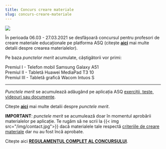 ```yaml
---
title: Concurs creare materiale
slug: concurs-creare-materiale
---
```


![](/img/concurs.jpg)

În perioada 06.03 - 27.03.2021 se desfășoară concursul pentru profesori de creare materiale educaționale pe platforma ASQ (citește [**aici**](/creare-materiale/) mai multe detalii despre crearea materialelor).

Pe baza _punctelor merit_ acumulate, câștigătorii vor primi:

Premiul I - Telefon mobil Samsung Galaxy A51 \
Premiul II - Tabletă Huawei MediaPad T3 10 \
Premiul III - Tabletă grafică Wacom Intuos S

---

_Punctele merit_ se acumulează adăugând pe aplicația ASQ [exerciții, teste, videouri sau documente](/exercitii-teste-videouri/).

Citește [**aici**](/puncte-merit-si-medalii/) mai multe detalii despre _punctele merit_.

**IMPORTANT**: _punctele merit_ se acumulează doar în momentul aprobării materialelor pe aplicație. Te rugăm să ne scrii la {{< img src="/img/contact.jpg">}} dacă materialele tale respectă [criteriile de creare materiale](/criterii-generale/) dar nu au fost încă aprobate.

Citește aici [**REGULAMENTUL COMPLET AL CONCURSULUI**](/regulament-concurs/).
